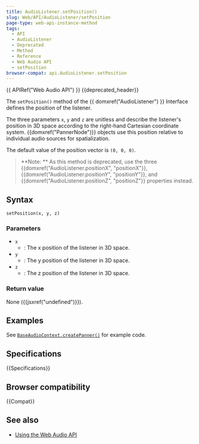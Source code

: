 ```yaml
---
title: AudioListener.setPosition()
slug: Web/API/AudioListener/setPosition
page-type: web-api-instance-method
tags:
  - API
  - AudioListener
  - Deprecated
  - Method
  - Reference
  - Web Audio API
  - setPosition
browser-compat: api.AudioListener.setPosition
---
```


{{ APIRef("Web Audio API") }} {{deprecated_header}}

The `setPosition()` method of the {{ domxref("AudioListener") }} Interface defines the position of the listener.

The three parameters `x`, `y` and `z` are unitless and describe the listener's position in 3D space according to the right-hand Cartesian coordinate system. {{domxref("PannerNode")}} objects use this position relative to individual audio sources for spatialization.

The default value of the position vector is `(0, 0, 0)`.

> **Note: ** As this method is deprecated, use the three {{domxref("AudioListener.positionX", "positionX"}}, {{domxref("AudioListener.positionY", "positionY"}}, and {{domxref("AudioListener.positionZ", "positionZ"}} properties instead.

## Syntax

```js-nolint
setPosition(x, y, z)
```

### Parameters

- `x`
  - : The x position of the listener in 3D space.
- `y`
  - : The y position of the listener in 3D space.
- `z`
  - : The z position of the listener in 3D space.

### Return value

None ({{jsxref("undefined")}}).

## Examples

See [`BaseAudioContext.createPanner()`](/en-US/docs/Web/API/BaseAudioContext/createPanner#example) for example code.

## Specifications

{{Specifications}}

## Browser compatibility

{{Compat}}

## See also

- [Using the Web Audio API](/en-US/docs/Web/API/Web_Audio_API/Using_Web_Audio_API)
